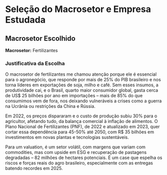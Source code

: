 # Seleção do Macrosetor e Empresa Estudada

## Macrosetor Escolhido

**Macrosetor:** Fertilizantes

### Justificativa da Escolha

O macrosetor de fertilizantes me chamou atenção porque ele é essencial para o agronegócio, que responde por mais de 25% do PIB brasileiro e nos torna líderes em exportações de soja, milho e café. Sem esses insumos, a produtividade cai, e o Brasil, quarto maior consumidor global, gasta cerca de US$ 25 bilhões por ano em importações – mais de 85% do que consumimos vem de fora, nos deixando vulneráveis a crises como a guerra na Ucrânia ou restrições da China e Rússia.

Em 2022, os preços dispararam e o custo de produção subiu 30% para o agricultor, afetando tudo, da balança comercial à inflação de alimentos. O Plano Nacional de Fertilizantes (PNF), de 2022 e atualizado em 2023, quer cortar essa dependência para 45-50% até 2050, com R$ 35 bilhões em investimentos em novas plantas e tecnologias sustentáveis.

Para um valuation, é um setor volátil, com margens que variam com commodities, mas com upside em ESG e recuperação de pastagens degradadas – 82 milhões de hectares potenciais. É um case que espelha os riscos e forças reais do agro brasileiro, especialmente com as entregas batendo recordes em 2025.

